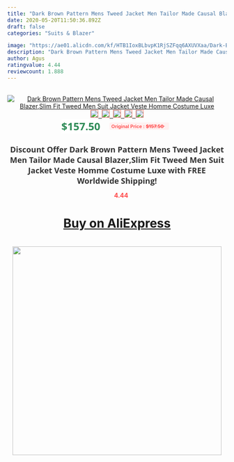 ```yaml
---
title: "Dark Brown Pattern Mens Tweed Jacket Men Tailor Made Causal Blazer,Slim Fit Tweed Men Suit Jacket  Veste Homme Costume Luxe"
date: 2020-05-20T11:50:36.892Z
draft: false
categories: "Suits & Blazer"

image: "https://ae01.alicdn.com/kf/HTB1IoxBLbvpK1RjSZFqq6AXUVXaa/Dark-Brown-Pattern-Mens-Tweed-Jacket-Men-Tailor-Made-Causal-Blazer-Slim-Fit-Tweed-Men-Suit.jpg"
description: "Dark Brown Pattern Mens Tweed Jacket Men Tailor Made Causal Blazer,Slim Fit Tweed Men Suit Jacket  Veste Homme Costume Luxe"
author: Agus
ratingvalue: 4.44
reviewcount: 1.888
---
```

<br>
<div style="text-align: center;">
<a href="https://s.click.aliexpress.com/e/_AtO0lR" target="_blank" rel="nofollow noopener noreferrer"><img alt="Dark Brown Pattern Mens Tweed Jacket Men Tailor Made Causal Blazer,Slim Fit Tweed Men Suit Jacket  Veste Homme Costume Luxe" class="magnifier-image" src="https://ae01.alicdn.com/kf/HTB1IoxBLbvpK1RjSZFqq6AXUVXaa/Dark-Brown-Pattern-Mens-Tweed-Jacket-Men-Tailor-Made-Causal-Blazer-Slim-Fit-Tweed-Men-Suit.jpg_640x640.jpg">
<br>
<img style="border:1px solid salmon" src="https://ae01.alicdn.com/kf/HTB1IoxBLbvpK1RjSZFqq6AXUVXaa/Dark-Brown-Pattern-Mens-Tweed-Jacket-Men-Tailor-Made-Causal-Blazer-Slim-Fit-Tweed-Men-Suit.jpg_120x120.jpg">&nbsp;&nbsp;<img style="border:1px solid salmon" src="https://ae01.alicdn.com/kf/HTB1PHA7K9zqK1RjSZPcq6zTepXaV/Dark-Brown-Pattern-Mens-Tweed-Jacket-Men-Tailor-Made-Causal-Blazer-Slim-Fit-Tweed-Men-Suit.jpg_120x120.jpg">&nbsp;&nbsp;<img style="border:1px solid salmon" src="https://ae01.alicdn.com/kf/HTB1osdFLkvoK1RjSZFDq6xY3pXaT/Dark-Brown-Pattern-Mens-Tweed-Jacket-Men-Tailor-Made-Causal-Blazer-Slim-Fit-Tweed-Men-Suit.jpg_120x120.jpg">&nbsp;&nbsp;<img style="border:1px solid salmon" src="https://ae01.alicdn.com/kf/HTB1O2tALbvpK1RjSZPiq6zmwXXab/Dark-Brown-Pattern-Mens-Tweed-Jacket-Men-Tailor-Made-Causal-Blazer-Slim-Fit-Tweed-Men-Suit.jpg_120x120.jpg">&nbsp;&nbsp;<img style="border:1px solid salmon" src="https://ae01.alicdn.com/kf/HTB12fpFLhTpK1RjSZFMq6zG_VXap/Dark-Brown-Pattern-Mens-Tweed-Jacket-Men-Tailor-Made-Causal-Blazer-Slim-Fit-Tweed-Men-Suit.jpg_120x120.jpg"></a></div><br0>
<div style="text-align: center;"><span style="background-color: white; border: 0px; box-sizing: border-box; color: seagreen; display: inline-block; font-family: &quot;open sans&quot; , &quot;arial&quot; , &quot;helvetica&quot; , sans-serif , &quot;heiti&quot;; font-size: 24px; font-stretch: inherit; font-weight: 700; line-height: inherit; margin: 0px 10px 0px 0px; padding: 0px; vertical-align: middle;">$157.50 </span>
<span style="background: rgb(255 , 241 , 241); border-radius: 3px; border: 0px; box-sizing: border-box; color: #ff4747; display: inline-block; font-family: inherit; font-size: 12px; font-stretch: inherit; font-style: inherit; font-variant: inherit; font-weight: 600; line-height: inherit; margin: 0px; padding: 2px 5px; transform: scale(0.9); vertical-align: middle;">Original Price : <b style="text-decoration: line-through;">$157.50 </b> &nbsp;&nbsp;</span></div>
<h1 style="color: #333333; display: inline-block; font-family: &quot;open sans&quot; , &quot;arial&quot; , &quot;helvetica&quot; , sans-serif , &quot;heiti&quot;; font-size: 18px; font-stretch: inherit; font-weight: 700; text-align: center;">Discount Offer Dark Brown Pattern Mens Tweed Jacket Men Tailor Made Causal Blazer,Slim Fit Tweed Men Suit Jacket  Veste Homme Costume Luxe with FREE Worldwide Shipping!</h1>
<div style="color: #ff4747; text-align: center;">
<img src="https://4.bp.blogspot.com/-M0ZcTcb-5uY/XleCXlxnR4I/AAAAAAAAAEc/OrjgMkXV1oMQFaCRZj5HQwOCBcu3w1FegCPcBGAYYCw/s1600/star.png" style="height: 15px;">&nbsp;<b>4.44</b></div>
<div class="button_cont" align="center"><a class="buynow_a" href="https://s.click.aliexpress.com/e/_AtO0lR" target="_blank" rel="nofollow noopener noreferrer"><H1>Buy on AliExpress</H1></a></div><br>
<div class="separator" style="clear: both; text-align: center;">
<img src="https://lh3.googleusercontent.com/-pTy5HemUv9M/XlePHvY0dAI/AAAAAAAAAE4/0nX5iRUoIWY8eMW9Dpxeirr157OZliDIgCLcBGAsYHQ/s1600/badge.gif" width="480">
</div>
